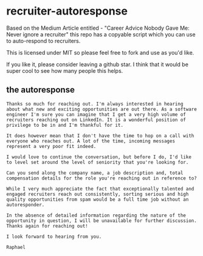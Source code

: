 # recruiter-autoresponse
Based on the Medium Article entitled - "Career Advice Nobody Gave Me: Never ignore a recruiter" this repo has a copyable script which you can use to auto-respond to recruiters.

This is licensed under MIT so please feel free to fork and use as you'd like. 

If you like it, please consider leaving a github star.  I think that it would be super cool to see how many people this helps.

## the autoresponse

```
Thanks so much for reaching out. I'm always interested in hearing about what new and exciting opportunities are out there. As a software engineer I'm sure you can imagine that I get a very high volume of recruiters reaching out on LinkedIn. It is a wonderful position of privilege to be in and I'm thankful for it.

It does however mean that I don't have the time to hop on a call with everyone who reaches out. A lot of the time, incoming messages represent a very poor fit indeed.

I would love to continue the conversation, but before I do, I'd like to level set around the level of seniority that you're looking for. 

Can you send along the company name, a job description and, total compensation details for the role you're reaching out in reference to? 

While I very much appreciate the fact that exceptionally talented and engaged recruiters reach out consistently, sorting serious and high quality opportunities from spam would be a full time job without an autoresponder.

In the absence of detailed information regarding the nature of the opportunity in question, I will be unavailable for further discussion.
Thanks again for reaching out!
 
I look forward to hearing from you.

Raphael
```
